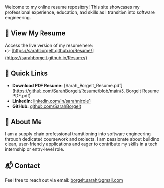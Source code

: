 
Welcome to my online resume repository! This site showcases my professional experience, education, and skills as I transition into software engineering.

## 📄 View My Resume

Access the live version of my resume here:  
👉 [https://sarahborgelt.github.io/Resume/](https://sarahborgelt.github.io/Resume/)

## 🔗 Quick Links

- **Download PDF Resume:** [Sarah_Borgelt_Resume.pdf](https://github.com/SarahBorgelt/Resume/blob/main/S. Borgelt Resume PDF.pdf)  
- **LinkedIn:** [linkedin.com/in/sarahnicole1](https://www.linkedin.com/in/sarahborgelt)  
- **GitHub:** [github.com/SarahBorgelt](https://github.com/SarahBorgelt)

## 💼 About Me

I am a supply chain professional transitioning into software engineering through dedicated coursework and projects. I am passionate about building clean, user-friendly applications and eager to contribute my skills in a tech internship or entry-level role.

## 📬 Contact

Feel free to reach out via email: borgelt.sarah@gmail.com
